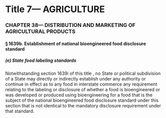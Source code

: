 
# Title 7— AGRICULTURE
### CHAPTER 38— DISTRIBUTION AND MARKETING OF AGRICULTURAL PRODUCTS
#### § 1639b. Establishment of national bioengineered food disclosure standard
##### (e) State food labeling standards

Notwithstanding section 1639i of this title , no State or political subdivision of a State may directly or indirectly establish under any authority or continue in effect as to any food in interstate commerce any requirement relating to the labeling or disclosure of whether a food is bioengineered or was developed or produced using bioengineering for a food that is the subject of the national bioengineered food disclosure standard under this section that is not identical to the mandatory disclosure requirement under that standard.
